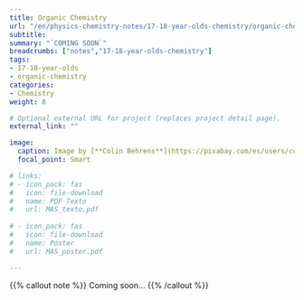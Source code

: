 ```yaml
---
title: Organic Chemistry
url: "/en/physics-chemistry-notes/17-18-year-olds-chemistry/organic-chemistry"
subtitle: 
summary: "`COMING SOON`"
breadcrumbs: ["notes","17-18-year-olds-chemistry"]
tags:
- 17-18-year-olds
- organic-chemistry
categories:
- Chemistry
weight: 8

# Optional external URL for project (replaces project detail page).
external_link: ""

image:
  caption: Image by [**Colin Behrens**](https://pixabay.com/es/users/colin00b-346653/) on [Pixabay](https://pixabay.com/es/)
  focal_point: Smart

# links:
# - icon_pack: fas
#   icon: file-download
#   name: PDF Texto
#   url: MAS_texto.pdf
  
# - icon_pack: fas
#   icon: file-download
#   name: Póster
#   url: MAS_poster.pdf

---
```


{{% callout note %}}
Coming soon...
{{% /callout %}}
